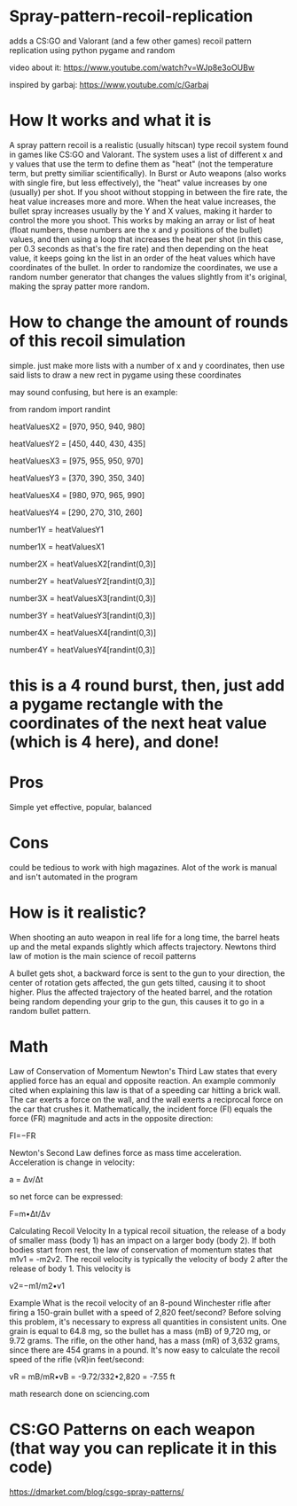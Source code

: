 # Spray-pattern-recoil-replication

adds a CS:GO and Valorant (and a few other games) recoil pattern replication using python pygame and random

video about it:
https://www.youtube.com/watch?v=WJp8e3oOUBw

inspired by garbaj:
https://www.youtube.com/c/Garbaj


# How It works and what it is

A spray pattern recoil is a realistic (usually hitscan) type recoil system found in games like CS:GO and Valorant.
The system uses a list of different x and y values that use the term to define them as "heat" (not the temperature term, but pretty similiar scientifically).
In Burst or Auto weapons (also works with single fire, but less effectively), the "heat" value increases by one (usually) per shot. If you shoot without stopping in between the fire rate, the heat value increases more and more. When the heat value increases, the bullet spray increases usually by the Y and X values, making it harder to control the more you shoot. This works by making an array or list of heat (float numbers, these numbers are the x and y positions of the bullet) values, and then using a loop that increases the heat per shot (in this case, per 0.3 seconds as that's the fire rate) and then depending on the heat value, it keeps going kn the list in an order of the heat values which have coordinates of the bullet. In order to randomize the coordinates, we use a random number generator that changes the values slightly from it's original, making the spray patter more random.

# How to change the amount of rounds of this recoil simulation

simple. just make more lists with a number of x and y coordinates, then use said lists to draw a new rect in pygame using these coordinates

may sound confusing, but here is an example:


from random import randint

heatValuesX2 = [970, 950, 940, 980]

heatValuesY2 = [450, 440, 430, 435]

heatValuesX3 = [975, 955, 950, 970]

heatValuesY3 = [370, 390, 350, 340]

heatValuesX4 = [980, 970, 965, 990]

heatValuesY4 = [290, 270, 310, 260]

number1Y = heatValuesY1

number1X = heatValuesX1

number2X = heatValuesX2[randint(0,3)]

number2Y = heatValuesY2[randint(0,3)]

number3X = heatValuesX3[randint(0,3)]

number3Y = heatValuesY3[randint(0,3)]

number4X = heatValuesX4[randint(0,3)]

number4Y = heatValuesY4[randint(0,3)]

# this is a 4 round burst, then, just add a pygame rectangle with the coordinates of the next heat value (which is 4 here), and done!

# Pros
Simple yet effective, popular, balanced

# Cons
could be tedious to work with high magazines. Alot of the work is manual and isn't automated in the program

# How is it realistic?
When shooting an auto weapon in real life for a long time, the barrel heats up and the metal expands slightly which affects trajectory.
Newtons third law of motion is the main science of recoil patterns

A bullet gets shot, a backward force is sent to the gun to your direction, the center of rotation gets affected, the gun gets tilted, causing it to shoot higher. Plus the affected trajectory of the heated barrel, and the rotation being random depending your grip to the gun, this causes it to go in a random bullet pattern.

# Math
Law of Conservation of Momentum
Newton's Third Law states that every applied force has an equal and opposite reaction. An example commonly cited when explaining this law is that of a speeding car hitting a brick wall. The car exerts a force on the wall, and the wall exerts a reciprocal force on the car that crushes it. Mathematically, the incident force (FI) equals the force (FR) magnitude and acts in the opposite direction:

FI=−FR

Newton's Second Law defines force as mass time acceleration. Acceleration is change in velocity:

a = Δv/Δt

so net force can be expressed:

F=m•Δt/Δv

Calculating Recoil Velocity
In a typical recoil situation, the release of a body of smaller mass (body 1) has an impact on a larger body (body 2). If both bodies start from rest, the law of conservation of momentum states that m1v1 = -m2v2. The recoil velocity is typically the velocity of body 2 after the release of body 1. This velocity is

v2=−m1/m2•v1

Example
What is the recoil velocity of an 8-pound Winchester rifle after firing a 150-grain bullet with a speed of 2,820 feet/second?
Before solving this problem, it's necessary to express all quantities in consistent units. One grain is equal to 64.8 mg, so the bullet has a mass (mB) of 9,720 mg, or 9.72 grams. The rifle, on the other hand, has a mass (mR) of 3,632 grams, since there are 454 grams in a pound. It's now easy to calculate the recoil speed of the rifle (vR)in feet/second:

vR = mB/mR•vB = -9.72/332•2,820 = -7.55 ft

math research done on sciencing.com

# CS:GO Patterns on each weapon (that way you can replicate it in this code)
https://dmarket.com/blog/csgo-spray-patterns/
